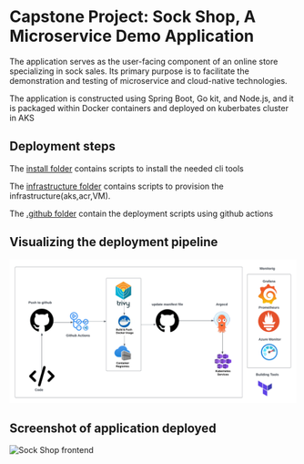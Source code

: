 <!-- @format -->

# Capstone Project: Sock Shop, A Microservice Demo Application

The application serves as the user-facing component of an online store specializing in sock sales. Its primary purpose is to facilitate the demonstration and testing of microservice and cloud-native technologies.

The application is constructed using Spring Boot, Go kit, and Node.js, and it is packaged within Docker containers and deployed on kuberbates cluster in AKS

## Deployment steps

The [install folder](./install/) contains scripts to install the needed cli tools

The [infrastructure folder](./infrastructure/) contains scripts to provision the infrastructure(aks,acr,VM).

The [.github folder]() contain the deployment scripts using github actions

## Visualizing the deployment pipeline

![alt](images/CapstoneProject.png)

## Screenshot of application deployed

![Sock Shop frontend](https://github.com/microservices-demo/microservices-demo.github.io/raw/master/assets/sockshop-frontend.png)
